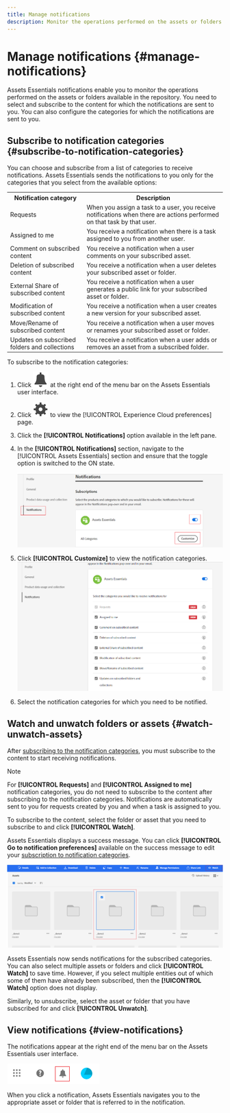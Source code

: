 ```yaml
---
title: Manage notifications
description: Monitor the operations performed on the assets or folders available in the repository using the Assets Essentials notifications. 
---
```

# Manage notifications {#manage-notifications}

Assets Essentials notifications enable you to monitor the operations performed on the assets or folders available in the repository. You need to select and subscribe to the content for which the notifications are sent to you. You can also configure the categories for which the notifications are sent to you.

## Subscribe to notification categories {#subscribe-to-notification-categories}

You can choose and subscribe from a list of categories to receive notifications. Assets Essentials sends the notifications to you only for the categories that you select from the available options:

<table>
    <tbody>
     <tr>
      <th><strong>Notification category</strong></th>
      <th><strong>Description</strong></th>
     </tr>
     <tr>
      <td>Requests</td>
      <td>When you assign a task to a user, you receive notifications when there are actions performed on that task by that user.</td>
     </tr>
     <tr>
      <td>Assigned to me</td>
      <td>You receive a notification when there is a task assigned to you from another user.</td>
     </tr>
     <tr>
      <td>Comment on subscribed content</td>
      <td>You receive a notification when a user comments on your subscribed asset.</td>
     </tr>
     <tr>
      <td>Deletion of subscribed content</td>
      <td>You receive a notification when a user deletes your subscribed asset or folder.</td>
     </tr>
     <tr>
      <td>External Share of subscribed content</td>
      <td>You receive a notification when a user generates a public link for your subscribed asset or folder.</td>
     </tr>
     <tr>
      <td>Modification of subscribed content</td>
      <td>You receive a notification when a user creates a new version for your subscribed asset.</td>
     </tr>
     <tr>
      <td>Move/Rename of subscribed content</td>
      <td>You receive a notification when a user moves or renames your subscribed asset or folder.</td>
     </tr>
     <tr>
      <td>Updates on subscribed folders and collections</td>
      <td>You receive a notification when a user adds or removes an asset from a subscribed folder.</td>
     </tr>    
    </tbody>
   </table>

To subscribe to the notification categories:

1. Click ![bell icon](assets/bell-icon.svg) at the right end of the menu bar on the Assets Essentials user interface.

1. Click ![settings icon](assets/settings-icon.svg) to view the [!UICONTROL Experience Cloud preferences] page.

1. Click the **[!UICONTROL Notifications]** option available in the left pane.

1. In the **[!UICONTROL Notifications]** section, navigate to the [!UICONTROL Assets Essentials] section and ensure that the toggle option is switched to the ON state.

   ![Notifications in Assets Essentials](assets/enable-notifications.png)

1. Click **[!UICONTROL Customize]** to view the notification categories.
   ![Notifications in Assets Essentials](assets/enable-notification-categories.png)

1. Select the notification categories for which you need to be notified.

## Watch and unwatch folders or assets {#watch-unwatch-assets}

After [subscribing to the notification categories](#subscribe-to-notification-categories), you must subscribe to the content to start receiving notifications.

>[!NOTE]
>
>For **[!UICONTROL Requests]** and **[!UICONTROL Assigned to me]** notification categories, you do not need to subscribe to the content after subscribing to the notification categories. Notifications are automatically sent to you for requests created by you and when a task is assigned to you. 

To subscribe to the content, select the folder or asset that you need to subscribe to and click **[!UICONTROL Watch]**.

Assets Essentials displays a success message. You can click **[!UICONTROL Go to notification preferences]** available on the success message to edit your [subscription to notification categories](#subscribe-to-notification-categories).

![Notifications in Assets Essentials](assets/watch-assets.png)

Assets Essentials now sends notifications for the subscribed categories. You can also select multiple assets or folders and click **[!UICONTROL Watch]** to save time. However, if you select multiple entities out of which some of them have already been subscribed, then the **[!UICONTROL Watch]** option does not display.

Similarly, to unsubscribe, select the asset or folder that you have subscribed for and click **[!UICONTROL Unwatch]**.

## View notifications {#view-notifications}

The notifications appear at the right end of the menu bar on the Assets Essentials user interface.

![Notifications in Assets Essentials](assets/notifications-assets-essentials.png)

When you click a notification, Assets Essentials navigates you to the appropriate asset or folder that is referred to in the notification.






